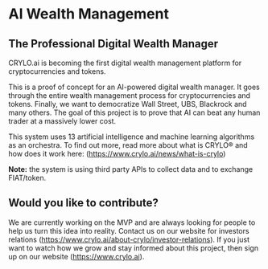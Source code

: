 # AI Wealth Management
## The Professional Digital Wealth Manager
CRYLO.ai is becoming the first digital wealth management platform for cryptocurrencies and tokens.

This is a proof of concept for an AI-powered digital wealth manager. It goes through the entire wealth management process for cryptocurrencies and tokens. Finally, we want to democratize Wall Street, UBS, Blackrock and many others. The goal of this project is to prove that AI can beat any human trader at a massively lower cost.

This system uses 13 artificial intelligence and machine learning algorithms as an orchestra. To find out more, read more about what is CRYLO® and how does it work here: (https://www.crylo.ai/news/what-is-crylo)

**Note:** the system is using third party APIs to collect data and to exchange FIAT/token.

## Would you like to contribute?
We are currently working on the MVP and are always looking for people to help us turn this idea into reality. Contact us on our website for investors relations (https://www.crylo.ai/about-crylo/investor-relations). If you just want to watch how we grow and stay informed about this project, then sign up on our website (https://www.crylo.ai).
